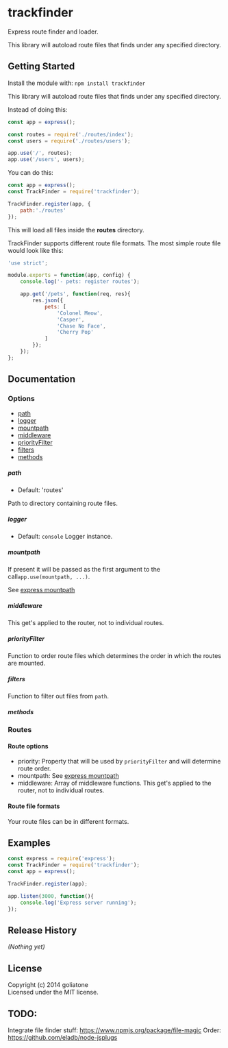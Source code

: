 # trackfinder

Express route finder and loader.

This library will autoload route files that finds under any specified directory.

## Getting Started
Install the module with: `npm install trackfinder`

This library will autoload route files that finds under any specified directory.

Instead of doing this:

```javascript
const app = express();

const routes = require('./routes/index');
const users = require('./routes/users');

app.use('/', routes);
app.use('/users', users);
```

You can do this:

```javascript
const app = express();
const TrackFinder = require('trackfinder');

TrackFinder.register(app, {
    path:'./routes'
});
```

This will load all files inside the **routes** directory.

TrackFinder supports different route file formats. The most simple route file would look like this:

```js
'use strict';

module.exports = function(app, config) {
    console.log('- pets: register routes');

    app.get('/pets', function(req, res){
        res.json({
            pets: [
                'Colonel Meow',
                'Casper',
                'Chase No Face',
                'Cherry Pop'
            ]
        });
    });
};
```

## Documentation

### Options

* [path](#path)
* [logger](#logger)
* [mountpath](#mountpath)
* [middleware](#middleware)
* [priorityFilter](#priorityfilter)
* [filters](#filters)
* [methods](#methods)

##### path
* Default: 'routes'

Path to directory containing route files.

##### logger
* Default: `console`
 Logger instance.

##### mountpath
If present it will be passed as the first argument to the call`app.use(mountpath, ...)`.

See [express mountpath][express-mountpath]

##### middleware
This get's applied to the router, not to individual routes.

##### priorityFilter
Function to order route files which determines the order in which the routes are mounted.

##### filters
Function to filter out files from `path`.

##### methods


### Routes

#### Route options

* priority: Property that will be used by `priorityFilter` and will determine route order.
* mountpath: See [express mountpath][express-mountpath]
* middleware: Array of middleware functions. This get's applied to the router, not to individual routes.

#### Route file formats
Your route files can be in different formats.


## Examples

```javascript
const express = require('express');
const TrackFinder = require('trackfinder');
const app = express();

TrackFinder.register(app);

app.listen(3000, function(){
    console.log('Express server running');
});
```

## Release History
_(Nothing yet)_

## License
Copyright (c) 2014 goliatone  
Licensed under the MIT license.

## TODO:
Integrate file finder stuff:
https://www.npmjs.org/package/file-magic
Order:
https://github.com/eladb/node-jsplugs

[express-mountpath]:http://expressjs.com/en/4x/api.html#app.mountpath
